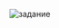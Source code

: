 ![задание](https://user-images.githubusercontent.com/90867530/159922324-d37ebed8-24ed-4f8c-9685-f3f5e3f82752.png)
